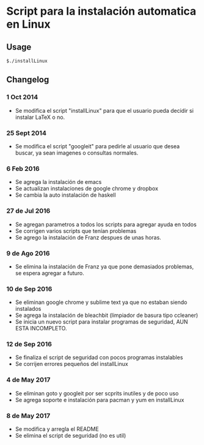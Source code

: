 # Script para la instalación automatica en Linux

## Usage
```shell
$./installLinux
```

## Changelog

### 1 Oct 2014
  + Se modifica el script "installLinux" para que el usuario pueda decidir si instalar LaTeX o no.
  
### 25 Sept 2014
  + Se modifica el script "googleit" para pedirle al usuario que desea buscar, ya sean imagenes o consultas normales.
  
### 6 Feb 2016
  + Se agrega la instalación de emacs  
  + Se actualizan instalaciones de google chrome y dropbox
  + Se cambia la auto instalación de haskell

### 27 de Jul 2016
  + Se agregan parametros a todos los scripts para agregar ayuda en todos
  + Se corrigen varios scripts que tenían problemas
  + Se agrego la instalación de Franz despues de unas horas.

### 9 de Ago 2016
  + Se elimina la instalación de Franz ya que pone demasiados problemas, se espera agregar a futuro.

### 10 de Sep 2016
  + Se eliminan google chrome y sublime text ya que no estaban siendo instalados
  + Se agrega la instalación de bleachbit (limpiador de basura tipo ccleaner)
  + Se inicia un nuevo script para instalar programas de seguridad, AUN ESTA INCOMPLETO.

### 12 de Sep 2016
  + Se finaliza el script de seguridad con pocos programas instalables
  + Se corrijen errores pequeños del installLinux

### 4 de May 2017
  + Se eliminan goto y googleit por ser scprits inutiles y de poco uso
  + Se agrega soporte e instalación para pacman y yum en installLinux

### 8 de May 2017
  + Se modifica y arregla el README
  + Se elimina el script de seguridad (no es util)
